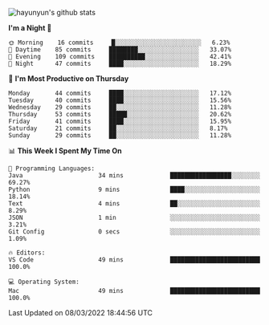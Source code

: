 
![hayunyun's github stats](https://github-readme-stats.vercel.app/api?username=hayunyun&show_icons=true)


<!--START_SECTION:waka-->
**I'm a Night 🦉** 

```text
🌞 Morning    16 commits     █░░░░░░░░░░░░░░░░░░░░░░░░   6.23% 
🌆 Daytime    85 commits     ████████░░░░░░░░░░░░░░░░░   33.07% 
🌃 Evening    109 commits    ██████████░░░░░░░░░░░░░░░   42.41% 
🌙 Night      47 commits     ████░░░░░░░░░░░░░░░░░░░░░   18.29%

```
📅 **I'm Most Productive on Thursday** 

```text
Monday       44 commits     ████░░░░░░░░░░░░░░░░░░░░░   17.12% 
Tuesday      40 commits     ████░░░░░░░░░░░░░░░░░░░░░   15.56% 
Wednesday    29 commits     ██░░░░░░░░░░░░░░░░░░░░░░░   11.28% 
Thursday     53 commits     █████░░░░░░░░░░░░░░░░░░░░   20.62% 
Friday       41 commits     ████░░░░░░░░░░░░░░░░░░░░░   15.95% 
Saturday     21 commits     ██░░░░░░░░░░░░░░░░░░░░░░░   8.17% 
Sunday       29 commits     ██░░░░░░░░░░░░░░░░░░░░░░░   11.28%

```


📊 **This Week I Spent My Time On** 

```text
💬 Programming Languages: 
Java                     34 mins             █████████████████░░░░░░░░   69.27% 
Python                   9 mins              ████░░░░░░░░░░░░░░░░░░░░░   18.14% 
Text                     4 mins              ██░░░░░░░░░░░░░░░░░░░░░░░   8.29% 
JSON                     1 min               ░░░░░░░░░░░░░░░░░░░░░░░░░   3.21% 
Git Config               0 secs              ░░░░░░░░░░░░░░░░░░░░░░░░░   1.09%

🔥 Editors: 
VS Code                  49 mins             █████████████████████████   100.0%

💻 Operating System: 
Mac                      49 mins             █████████████████████████   100.0%

```


 Last Updated on 08/03/2022 18:44:56 UTC
<!--END_SECTION:waka-->

<!--
**hayunyun/hayunyun** is a ✨ _special_ ✨ repository because its `README.md` (this file) appears on your GitHub profile.

Here are some ideas to get you started:

- 🔭 I’m currently working on ...
- 🌱 I’m currently learning ...
- 👯 I’m looking to collaborate on ...
- 🤔 I’m looking for help with ...
- 💬 Ask me about ...
- 📫 How to reach me: ...
- 😄 Pronouns: ...
- ⚡ Fun fact: ...
-->
